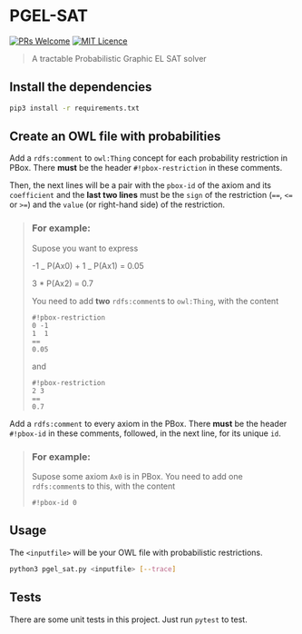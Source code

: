 # PGEL-SAT

[![PRs Welcome](https://img.shields.io/badge/PRs-welcome-brightgreen.svg?style=flat-square)](http://makeapullrequest.com) [![MIT Licence](https://badges.frapsoft.com/os/mit/mit.png?v=103)](https://opensource.org/licenses/mit-license.php)

> A tractable Probabilistic Graphic EL SAT solver

## Install the dependencies

```bash
pip3 install -r requirements.txt
```

## Create an OWL file with probabilities

Add a `rdfs:comment` to `owl:Thing` concept for each probability restriction in PBox. There **must** be the header `#!pbox-restriction` in these comments.

Then, the next lines will be a pair with the `pbox-id` of the axiom and its `coefficient` and the **last two lines** must be the `sign` of the restriction (`==`, `<=` or `>=`) and the `value` (or right-hand side) of the restriction.

> ### For example:
>
> Supose you want to express
>
> -1 _ P(Ax0) + 1 _ P(Ax1) = 0.05
>
> 3 \* P(Ax2) = 0.7
>
> You need to add **two** `rdfs:comment`s to `owl:Thing`, with the content
>
> ```
> #!pbox-restriction
> 0 -1
> 1  1
> ==
> 0.05
> ```
>
> and
>
> ```
> #!pbox-restriction
> 2 3
> ==
> 0.7
> ```

Add a `rdfs:comment` to every axiom in the PBox. There **must** be the header `#!pbox-id` in these comments, followed, in the next line, for its unique `id`.

> ### For example:
>
> Supose some axiom `Ax0` is in PBox.
> You need to add one `rdfs:comment`s to this, with the content
>
> ```
> #!pbox-id 0
> ```

## Usage

The `<inputfile>` will be your OWL file with probabilistic restrictions.

```bash
python3 pgel_sat.py <inputfile> [--trace]
```

## Tests

There are some unit tests in this project. Just run `pytest` to test.
